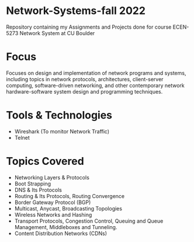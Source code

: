 # Network-Systems-fall 2022
Repository containing my Assignments and Projects done for course ECEN-5273 Network System at CU Boulder

# Focus
Focuses on design and implementation of network programs and systems, including topics in network protocols, architectures, client-server computing, software-driven networking, and other contemporary network hardware-software system design and programming techniques.

# Tools & Technologies
* Wireshark (To monitor Network Traffic)
* Telnet

# Topics Covered
* Networking Layers & Protocols
* Boot Strapping
* DNS & Its Protocols
* Routing & Its Protocols, Routing Convergence
* Border Gateway Protocol (BGP)
* Multicast, Anycast, Broadcasting Topologies
* Wireless Networks and Hashing
* Transport Protocols, Congestion Control, Queuing and Queue Management, Middleboxes and Tunneling.
* Content Distribution 
Networks (CDNs)
